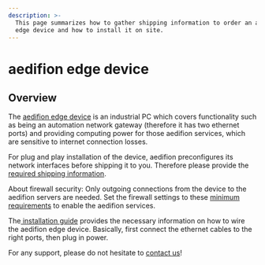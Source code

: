 ```yaml
---
description: >-
  This page summarizes how to gather shipping information to order an aedifion
  edge device and how to install it on site.
---
```


# aedifion edge device

## Overview

The [aedifion edge device](../../aedifion.io/gateway.md) is an industrial PC which covers functionality such as being an automation network gateway \(therefore it has two ethernet ports\) and providing computing power for those aedifion services, which are sensitive to internet connection losses.

For plug and play installation of the device, aedifion preconfigures its network interfaces before shipping it to you. Therefore please provide the [required shipping information](./#required-shipping-information). 

About firewall security: Only outgoing connections from the device to the aedifion servers are needed. Set the firewall settings to these [minimum requirements](./#firewall-settings) to enable the aedifion services. 

The[ installation guide](./#installation-guide) provides the necessary information on how to wire the aedifion edge device. Basically, first connect the ethernet cables to the right ports, then plug in power.

For any support, please do not hesitate to [contact us](../../contact.md)!

## 



